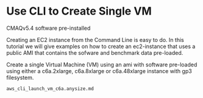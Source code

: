 # Use CLI to Create Single VM 

CMAQv5.4 software pre-installed

Creating an EC2 instance from the Command Line is easy to do. In this tutorial we will give examples on how to create an ec2-instance that uses a public AMI that contains the sofware and benchmark data pre-loaded.


Create a single Virtual Machine (VM) using an ami with software pre-loaded using either a c6a.2xlarge, c6a.8xlarge or c6a.48xlarge instance with gp3 filesystem.

```{toctree}
aws_cli_launch_vm_c6a.anysize.md
```
